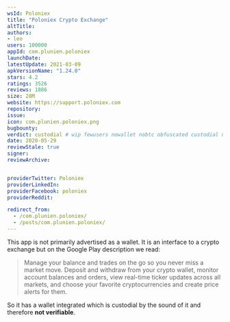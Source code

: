 ```yaml
---
wsId: Poloniex
title: "Poloniex Crypto Exchange"
altTitle: 
authors:
- leo
users: 100000
appId: com.plunien.poloniex
launchDate: 
latestUpdate: 2021-03-09
apkVersionName: "1.24.0"
stars: 4.2
ratings: 3526
reviews: 1886
size: 28M
website: https://support.poloniex.com
repository: 
issue: 
icon: com.plunien.poloniex.png
bugbounty: 
verdict: custodial # wip fewusers nowallet nobtc obfuscated custodial nosource nonverifiable reproducible bounty defunct
date: 2020-05-29
reviewStale: true
signer: 
reviewArchive:


providerTwitter: Poloniex
providerLinkedIn: 
providerFacebook: poloniex
providerReddit: 

redirect_from:
  - /com.plunien.poloniex/
  - /posts/com.plunien.poloniex/
---
```



This app is not primarily advertised as a wallet. It is an interface to a crypto
exchange but on the Google Play description we read:

> Manage your balance and trades on the go so you never miss a market move.
  Deposit and withdraw from your crypto wallet, monitor account balances and
  orders, view real-time ticker updates across all markets, and choose your
  favorite cryptocurrencies and create price alerts for them.

So it has a wallet integrated which is custodial by the sound of it and
therefore **not verifiable**.
